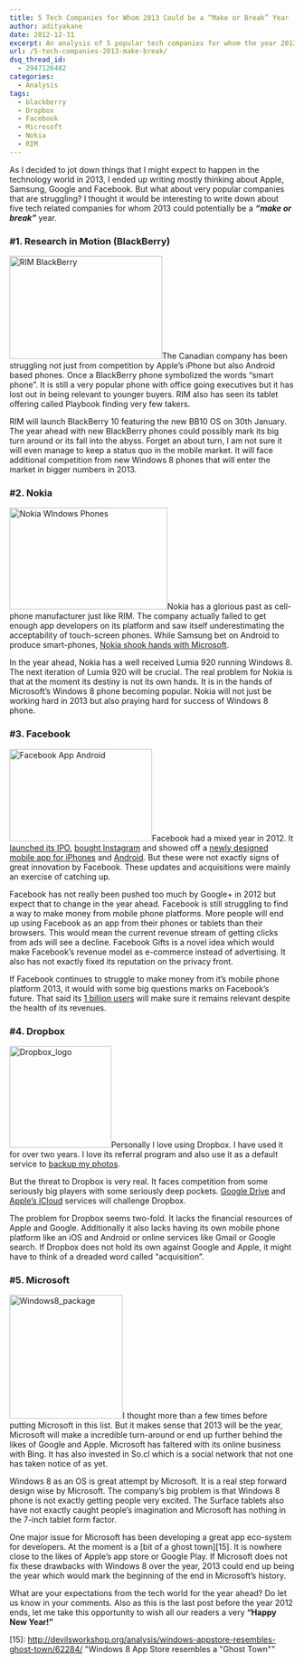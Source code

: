 ```yaml
---
title: 5 Tech Companies for Whom 2013 Could be a “Make or Break” Year
author: adityakane
date: 2012-12-31
excerpt: An analysis of 5 popular tech companies for whom the year 2013 could end up being the year it makes a turn around or the year its fortunes sink.
url: /5-tech-companies-2013-make-break/
dsq_thread_id:
  - 2947126482
categories:
  - Analysis
tags:
  - blackberry
  - Dropbox
  - Facebook
  - Microsoft
  - Nokia
  - RIM
---
```

As I decided to jot down things that I might expect to happen in the technology world in 2013, I ended up writing mostly thinking about Apple, Samsung, Google and Facebook. But what about very popular companies that are struggling? I thought it would be interesting to write down about five tech related companies for whom 2013 could potentially be a ***&#8220;make or break&#8221;*** year.

### #1. Research in Motion (BlackBerry)

[<img class=" wp-image-70040 alignright" alt="RIM BlackBerry" src="http://cdn.devilsworkshop.org/files/2012/12/RIM-BlackBerry.jpg" width="270" height="182" />][1]The Canadian company has been struggling not just from competition by Apple&#8217;s iPhone but also Android based phones. Once a BlackBerry phone symbolized the words &#8220;smart phone&#8221;. It is still a very popular phone with office going executives but it has lost out in being relevant to younger buyers. RIM also has seen its tablet offering called Playbook finding very few takers.

RIM will launch BlackBerry 10 featuring the new BB10 OS on 30th January. The year ahead with new BlackBerry phones could possibly mark its big turn around or its fall into the abyss. Forget an about turn, I am not sure it will even manage to keep a status quo in the mobile market. It will face additional competition from new Windows 8 phones that will enter the market in bigger numbers in 2013.

### #2. Nokia

[<img class=" wp-image-70041 alignright" alt="Nokia WIndows Phones" src="http://cdn.devilsworkshop.org/files/2012/12/Nokia-WIndows-Phones.jpg" width="279" height="180" />][2]Nokia has a glorious past as cell-phone manufacturer just like RIM. The company actually failed to get enough app developers on its platform and saw itself underestimating the acceptability of touch-screen phones. While Samsung bet on Android to produce smart-phones, [Nokia shook hands with Microsoft][3].

In the year ahead, Nokia has a well received Lumia 920 running Windows 8. The next iteration of Lumia 920 will be crucial. The real problem for Nokia is that at the moment its destiny is not its own hands. It is in the hands of Microsoft&#8217;s Windows 8 phone becoming popular. Nokia will not just be working hard in 2013 but also praying hard for success of Windows 8 phone.

### #3. Facebook

[<img class=" wp-image-69251 alignright" alt="Facebook App Android" src="http://cdn.devilsworkshop.org/files/2012/12/Facebook-App-Android.png" width="252" height="163" />][4]Facebook had a mixed year in 2012. It [launched its IPO][5], [bought Instagram][6] and showed off a [newly designed mobile app for iPhones][7] and [Android][8]. But these were not exactly signs of great innovation by Facebook. These updates and acquisitions were mainly an exercise of catching up.

Facebook has not really been pushed too much by Google+ in 2012 but expect that to change in the year ahead. Facebook is still struggling to find a way to make money from mobile phone platforms. More people will end up using Facebook as an app from their phones or tablets than their browsers. This would mean the current revenue stream of getting clicks from ads will see a decline. Facebook Gifts is a novel idea which would make Facebook&#8217;s revenue model as e-commerce instead of advertising. It also has not exactly fixed its reputation on the privacy front.

If Facebook continues to struggle to make money from it&#8217;s mobile phone platform 2013, it would with some big questions marks on Facebook&#8217;s future. That said its [1 billion users][9] will make sure it remains relevant despite the health of its revenues.

### #4. Dropbox

[<img class=" wp-image-56725 alignright" alt="Dropbox_logo" src="http://cdn.devilsworkshop.org/files/2012/04/Dropbox_logo.png" width="180" height="180" />][10]Personally I love using Dropbox. I have used it for over two years. I love its referral program and also use it as a default service to [backup my photos][11].

But the threat to Dropbox is very real. It faces competition from some seriously big players with some seriously deep pockets. [Google Drive][12] and [Apple&#8217;s iCloud][13] services will challenge Dropbox.

The problem for Dropbox seems two-fold. It lacks the financial resources of Apple and Google. Additionally it also lacks having its own mobile phone platform like an iOS and Android or online services like Gmail or Google search. If Dropbox does not hold its own against Google and Apple, it might have to think of a dreaded word called &#8220;acquisition&#8221;.

### #5. Microsoft

[<img class=" wp-image-67114 alignright" alt="Windows8_package" src="http://cdn.devilsworkshop.org/files/2012/10/Windows8_package.png" width="200" height="219" />][14]I thought more than a few times before putting Microsoft in this list. But it makes sense that 2013 will be the year, Microsoft will make a incredible turn-around or end up further behind the likes of Google and Apple. Microsoft has faltered with its online business with Bing. It has also invested in So.cl which is a social network that not one has taken notice of as yet.

Windows 8 as an OS is great attempt by Microsoft. It is a real step forward design wise by Microsoft. The company&#8217;s big problem is that Windows 8 phone is not exactly getting people very excited. The Surface tablets also have not exactly caught people&#8217;s imagination and Microsoft has nothing in the 7-inch tablet form factor.

One major issue for Microsoft has been developing a great app eco-system for developers. At the moment is a [bit of a ghost town][15]. It is nowhere close to the likes of Apple&#8217;s app store or Google Play. If Microsoft does not fix these drawbacks with Windows 8 over the year, 2013 could end up being the year which would mark the beginning of the end in Microsoft&#8217;s history.

What are your expectations from the tech world for the year ahead? Do let us know in your comments. Also as this is the last post before the year 2012 ends, let me take this opportunity to wish all our readers a very **&#8220;Happy New Year!&#8221;**

 [1]: http://cdn.devilsworkshop.org/files/2012/12/RIM-BlackBerry.jpg
 [2]: http://cdn.devilsworkshop.org/files/2012/12/Nokia-WIndows-Phones.jpg
 [3]: http://devilsworkshop.org/news/microsoft-pays-1-billion-nokia-woo-android/38702/ "Microsoft pays $1 Billion to keep Nokia away from Android"
 [4]: http://cdn.devilsworkshop.org/files/2012/12/Facebook-App-Android.png
 [5]: http://devilsworkshop.org/news/facebook-ipo-launch/49914/ "Facebook IPO"
 [6]: http://devilsworkshop.org/news/facebook-acquires-instagram-1-billion/56825/ "Facebook buys Instagram"
 [7]: http://devilsworkshop.org/reviews/facebook-ios-version-50-review/61167/ "Facebook New iOS App Review"
 [8]: http://devilsworkshop.org/news/update-facebook-app-android/69245/ "Facebook's new Android App is super fast"
 [9]: http://devilsworkshop.org/news/facebook-hits-1-billion-monthly-active-users/65835/ "Facebook touches 1 billion active users"
 [10]: http://cdn.devilsworkshop.org/files/2012/04/Dropbox_logo.png
 [11]: http://devilsworkshop.org/tips/backup-facebook-photos-dropbox/54810/ "Backup your Facebook Photos to Dropbox"
 [12]: http://devilsworkshop.org/news/google-drive-launched/57084/ "Google Drive launched with 5 GB Free"
 [13]: http://devilsworkshop.org/news/icloudcom-leaves-beta-updated-notes-reminders-apps/62221/
 [14]: http://cdn.devilsworkshop.org/files/2012/10/Windows8_package.png
 [15]: http://devilsworkshop.org/analysis/windows-appstore-resembles-ghost-town/62284/ "Windows 8 App Store resembles a "Ghost Town""
